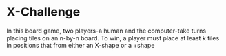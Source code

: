 # X-Challenge
In this board game, two players-a human and the computer-take turns placing tiles on an n-by-n board. To win, a player must place at least k tiles in positions that from either an X-shape or a +shape
